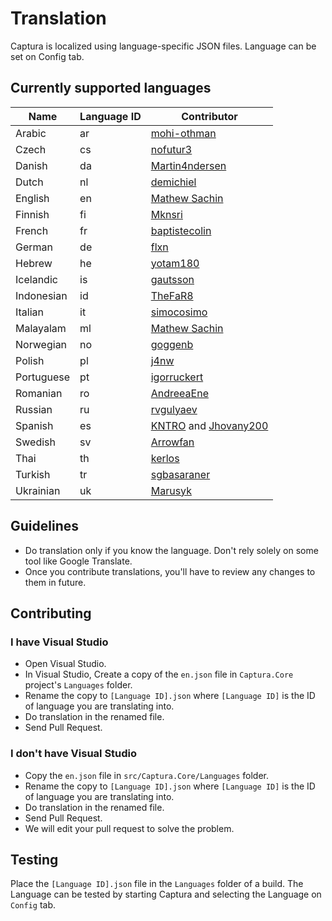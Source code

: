 # Translation

Captura is localized using language-specific JSON files.
Language can be set on Config tab.

## Currently supported languages

Name       | Language ID | Contributor
-----------|-------------|-------------------------------------------------
Arabic     | ar          | [mohi-othman](https://github.com/mohi-othman)
Czech      | cs          | [nofutur3](https://github.com/nofutur3)
Danish     | da          | [Martin4ndersen](https://github.com/Martin4ndersen)
Dutch      | nl          | [demichiel](https://github.com/demichiel)
English    | en          | [Mathew Sachin](https://github.com/MathewSachin)
Finnish    | fi          | [Mknsri](https://github.com/Mknsri)
French     | fr          | [baptistecolin](https://github.com/baptistecolin)
German     | de          | [flxn](https://github.com/flxn)
Hebrew     | he          | [yotam180](https://github.com/yotam180)
Icelandic  | is          | [gautsson](https://github.com/gautsson)
Indonesian | id          | [TheFaR8](https://github.com/TheFaR8)
Italian    | it          | [simocosimo](https://github.com/simocosimo)
Malayalam  | ml          | [Mathew Sachin](https://github.com/MathewSachin)
Norwegian  | no          | [goggenb](https://github.com/goggenb)
Polish     | pl          | [j4nw](https://github.com/j4nw)
Portuguese | pt          | [igorruckert](https://github.com/igorruckert)
Romanian   | ro          | [AndreeaEne](https://github.com/AndreeaEne)
Russian    | ru          | [rvgulyaev](https://github.com/rvgulyaev)
Spanish    | es          | [KNTRO](https://github.com/KNTRO) and [Jhovany200](https://github.com/Jhovany200)
Swedish    | sv          | [Arrowfan](https://github.com/Arrowfan)
Thai       | th          | [kerlos](https://github.com/kerlos)
Turkish    | tr          | [sgbasaraner](https://github.com/sgbasaraner)
Ukrainian  | uk          | [Marusyk](https://github.com/Marusyk)

## Guidelines

- Do translation only if you know the language. Don't rely solely on some tool like Google Translate.
- Once you contribute translations, you'll have to review any changes to them in future.

## Contributing

### I have Visual Studio

- Open Visual Studio.
- In Visual Studio, Create a copy of the `en.json` file in `Captura.Core` project's `Languages` folder.
- Rename the copy to `[Language ID].json` where `[Language ID]` is the ID of language you are translating into.
- Do translation in the renamed file.
- Send Pull Request.

### I don't have Visual Studio

- Copy the `en.json` file in `src/Captura.Core/Languages` folder.
- Rename the copy to `[Language ID].json` where `[Language ID]` is the ID of language you are translating into.
- Do translation in the renamed file.
- Send Pull Request.
- We will edit your pull request to solve the problem.

## Testing

Place the `[Language ID].json` file in the `Languages` folder of a build.
The Language can be tested by starting Captura and selecting the Language on `Config` tab.